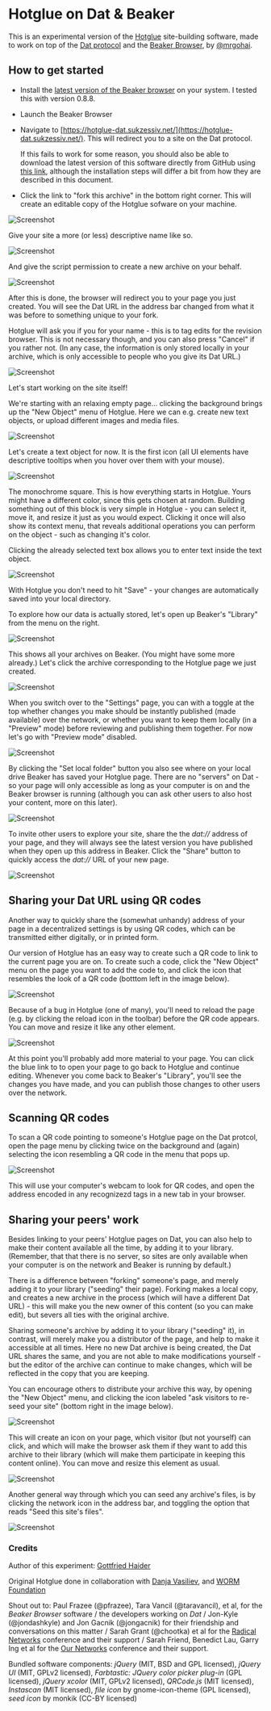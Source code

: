 # Hotglue on Dat & Beaker

This is an experimental version of the [Hotglue](http://hotglue.me/) site-building software, made to work on top of the [Dat protocol](https://www.datprotocol.com/) and the [Beaker Browser](https://beakerbrowser.com/), by [@mrgohai](https://twitter.com/mrgohai).



## How to get started

* Install the [latest version of the Beaker browser](https://beakerbrowser.com/install/) on your system. I tested this with version 0.8.8.

* Launch the Beaker Browser

* Navigate to [https://hotglue-dat.sukzessiv.net/](https://hotglue-dat.sukzessiv.net/). This will redirect you to a site on the Dat protocol.

  If this fails to work for some reason, you should also be able to download the latest version of this software directly from GitHub using [this link](https://github.com/gohai/hotglue/archive/dat.zip), although the installation steps will differ a bit from how they are described in this document.

* Click the link to "fork this archive" in the bottom right corner. This will create an editable copy of the Hotglue sofware on your machine.

![Screenshot](doc/getting_started1.png)

Give your site a more (or less) descriptive name like so.

![Screenshot](doc/getting_started2.png)

And give the script permission to create a new archive on your behalf.

![Screenshot](doc/getting_started3.png)

After this is done, the browser will redirect you to your page you just created. You will see the Dat URL in the address bar changed from what it was before to something unique to your fork.

Hotglue will ask you if you for your name - this is to tag edits for the revision browser. This is not necessary though, and you can also press "Cancel" if you rather not. (In any case, the information is only stored locally in your archive, which is only accessible to people who you give its Dat URL.)

![Screenshot](doc/getting_started4.png)

Let's start working on the site itself!

We're starting with an relaxing empty page... clicking the background brings up the "New Object" menu of Hotglue. Here we can e.g. create new text objects, or upload different images and media files.

![Screenshot](doc/getting_started5.png)

Let's create a text object for now. It is the first icon (all UI elements have descriptive tooltips when you hover over them with your mouse).

![Screenshot](doc/getting_started6.png)

The monochrome square. This is how everything starts in Hotglue. Yours might have a different color, since this gets chosen at random. Building something out of this block is very simple in Hotglue - you can select it, move it, and resize it just as you would expect. Clicking it once will also show its context menu, that reveals additional operations you can perform on the object - such as changing it's color.

Clicking the already selected text box allows you to enter text inside the text object.

![Screenshot](doc/getting_started7.png)

With Hotglue you don't need to hit "Save" - your changes are automatically saved into your local directory.

To explore how our data is actually stored, let's open up Beaker's "Library" from the menu on the right.

![Screenshot](doc/getting_started8.png)

This shows all your archives on Beaker. (You might have some more already.) Let's click the archive corresponding to the Hotglue page we just created.

![Screenshot](doc/getting_started9.png)

When you switch over to the "Settings" page, you can with a toggle at the top whether changes you make should be instantly published (made available) over the network, or whether you want to keep them locally (in a "Preview" mode) before reviewing and publishing them together. For now let's go with "Preview mode" disabled.

![Screenshot](doc/getting_started10.png)

By clicking the "Set local folder" button you also see where on your local drive Beaker has saved your Hotglue page. There are no "servers" on Dat - so your page will only accessible as long as your computer is on and the Beaker browser is running (although you can ask other users to also host your content, more on this later).

![Screenshot](doc/getting_started11.png)

To invite other users to explore your site, share the the _dat://_ address of your page, and they will always see the latest version you have published when they open up this address in Beaker. Click the "Share" button to quickly access the _dat://_ URL of your new page.

![Screenshot](doc/getting_started12.png)

## Sharing your Dat URL using QR codes

Another way to quickly share the (somewhat unhandy) address of your page in a decentralized settings is by using QR codes, which can be transmitted either digitally, or in printed form.

Our version of Hotglue has an easy way to create such a QR code to link to the current page you are on. To create such a code, click the "New Object" menu on the page you want to add the code to, and click the icon that resembles the look of a QR code (botttom left in the image below).

![Screenshot](doc/getting_started13.png)

Because of a bug in Hotglue (one of many), you'll need to reload the page (e.g. by clicking the reload icon in the toolbar) before the QR code appears. You can move and resize it like any other element.

![Screenshot](doc/getting_started14.png)

At this point you'll probably add more material to your page. You can click the blue link to to open your page to go back to Hotglue and continue editing. Whenever you come back to Beaker's "Library", you'll see the changes you have made, and you can publish those changes to other users over the network.

## Scanning QR codes

To scan a QR code pointing to someone's Hotglue page on the Dat protcol, open the page menu by clicking twice on the background and (again) selecting the icon resembling a QR code in the menu that pops up.

![Screenshot](doc/getting_started15.png)

This will use your computer's webcam to look for QR codes, and open the address encoded in any recognizezd tags in a new tab in your browser.

## Sharing your peers' work

Besides linking to your peers' Hotglue pages on Dat, you can also help to make their content available all the time, by adding it to your library. (Remember, that that there is no server, so sites are only available when your computer is on the network and Beaker is running by default.)

There is a difference between "forking" someone's page, and merely adding it to your library ("seeding" their page). Forking makes a local copy, and creates a new archive in the process (which will have a different Dat URL) - this will make you the new owner of this content (so you can make edit), but severs all ties with the original archive.

Sharing someone's archive by adding it to your library ("seeding" it), in contrast, will merely make you a distributor of the page, and help to make it accessible at all times. Here no new Dat archive is being created, the Dat URL shares the same, and you are not able to make modifications yourself - but the editor of the archive can continue to make changes, which will be reflected in the copy that you are keeping.

You can encourage others to distribute your archive this way, by opening the "New Object" menu, and clicking the icon labeled "ask visitors to re-seed your site" (bottom right in the image below).

![Screenshot](doc/getting_started16.png)

This will create an icon on your page, which visitor (but not yourself) can click, and which will make the browser ask them if they want to add this archive to their library (which will make them participate in keeping this content online). You can move and resize this element as usual.

![Screenshot](doc/getting_started17.png)

Another general way through which you can seed any archive's files, is by clicking the network icon in the address bar, and toggling the option that reads "Seed this site's files".

![Screenshot](doc/getting_started18.png)


### Credits

Author of this experiment: [Gottfried Haider](https://twitter.com/mrgohai)

Original Hotglue done in collaboration with [Danja Vasiliev](https://twitter.com/k0a1a), and [WORM Foundation](https://twitter.com/WORM_Rotterdam)

Shout out to: Paul Frazee (@pfrazee), Tara Vancil (@taravancil), et al, for the _Beaker Browser_ software / the developers working on _Dat_ / Jon-Kyle (@jondashkyle) and Jon Gacnik (@jongacnik) for their friendship and conversations on this matter / Sarah Grant (@chootka) et al for the [Radical Networks](https://twitter.com/radnetworks) conference and their support / Sarah Friend, Benedict Lau, Garry Ing et al for the [Our Networks](https://twitter.com/_ournetworks) conference and their support.

Bundled software components: _jQuery_ (MIT, BSD and GPL licensed), _jQuery UI_ (MIT, GPLv2 licensed), _Farbtastic: JQuery color picker plug-in_ (GPL licensed), _jQuery xcolor_ (MIT, GPLv2 licensed), _QRCode.js_ (MIT licensed), _Instascan_ (MIT licensed), _file icon_ by gnome-icon-theme (GPL licensed), _seed icon_ by monkik (CC-BY licensed)
